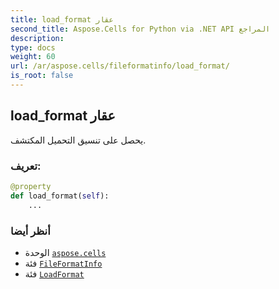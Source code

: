 ```yaml
---
title: load_format عقار
second_title: Aspose.Cells for Python via .NET API المراجع
description:
type: docs
weight: 60
url: /ar/aspose.cells/fileformatinfo/load_format/
is_root: false
---
```

##  load_format عقار

يحصل على تنسيق التحميل المكتشف.
###  تعريف:
```python
@property
def load_format(self):
    ...
```

###  أنظر أيضا
* الوحدة [`aspose.cells`](../../)
* فئة [`FileFormatInfo`](/cells/python-net/ar/aspose.cells/fileformatinfo)
* فئة [`LoadFormat`](/cells/python-net/ar/aspose.cells/loadformat)
